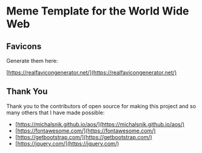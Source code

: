 # Meme Template for the World Wide Web

## Favicons

Generate them here:

[https://realfavicongenerator.net/](https://realfavicongenerator.net/)

## Thank You

Thank you to the contributors of open source for making this project and so many others that I have made possible:

* [https://michalsnik.github.io/aos/](https://michalsnik.github.io/aos/)
* [https://fontawesome.com/](https://fontawesome.com/)
* [https://getbootstrap.com/](https://getbootstrap.com/)
* [https://jquery.com/](https://jquery.com/)
